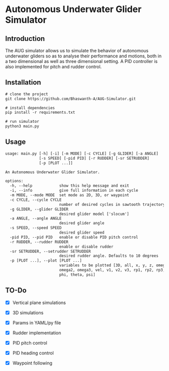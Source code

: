 # Autonomous Underwater Glider Simulator

## Introduction

The AUG simulator allows us to simulate the behavior of autonomous underwater gliders so as to analyse their performance and motions, both in a two dimensional as well as three dimensional setting. A PID controller is also implemented for pitch and rudder control.

## Installation

```txt
# clone the project
git clone https://github.com/Bhaswanth-A/AUG-Simulator.git

# install dependencies
pip install -r requirements.txt

# run simulator
python3 main.py
```

## Usage

```txt
usage: main.py [-h] [-i] [-m MODE] [-c CYCLE] [-g GLIDER] [-a ANGLE]
               [-s SPEED] [-pid PID] [-r RUDDER] [-sr SETRUDDER]
               [-p [PLOT ...]]

An Autonomous Underwater Glider Simulator.

options:
  -h, --help            show this help message and exit
  -i, --info            give full information in each cycle
  -m MODE, --mode MODE  set mode as 2D, 3D, or waypoint
  -c CYCLE, --cycle CYCLE
                        number of desired cycles in sawtooth trajectory
  -g GLIDER, --glider GLIDER
                        desired glider model ['slocum']
  -a ANGLE, --angle ANGLE
                        desired glider angle
  -s SPEED, --speed SPEED
                        desired glider speed
  -pid PID, --pid PID   enable or disable PID pitch control
  -r RUDDER, --rudder RUDDER
                        enable or disable rudder
  -sr SETRUDDER, --setrudder SETRUDDER
                        desired rudder angle. Defaults to 10 degrees
  -p [PLOT ...], --plot [PLOT ...]
                        variables to be plotted [3D, all, x, y, z, omega1,
                        omega2, omega3, vel, v1, v2, v3, rp1, rp2, rp3, mb,
                        phi, theta, psi]


```

## TO-Do
- [x] Vertical plane simulations
- [x] 3D simulations
- [x] Params in YAML/py file
- [x] Rudder implementation
- [x] PID pitch control
- [x] PID heading control
- [x] Waypoint following


